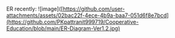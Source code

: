 ER recently:
![image]([https://github.com/user-attachments/assets/02bac22f-4ece-4b9a-baa7-051d6f8e7bcd](https://github.com/PKpattranit999719/Cooperative-Education/blob/main/ER-Diagram-Ver1.2.jpg)
